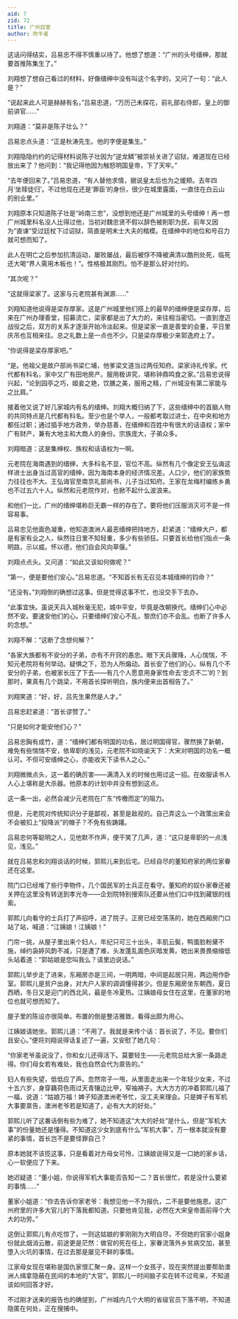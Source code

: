```yaml
---
aid: 7
zid: 72
title: 广州巨室
author: 吹牛者
---
```


这话问得结实，吕易忠不得不慎重以待了。他想了想道：“广州的头号缙绅，那就要首推陈集生了。”

刘翔想了想自己看过的材料，好像缙绅中没有叫这个名字的，又问了一句：“此人是？”

“说起来此人可是赫赫有名，”吕易忠道，“万历己未探花，前礼部右侍郎，皇上的御前讲官……”

刘翔道：“莫非是陈子壮么？”

吕易忠点头道：“正是秋涛先生。他的字便是集生。”

刘翔隐隐约约的记得材料说陈子壮因为“逆龙鳞”被崇祯关进了诏狱，难道现在已经放出来了？他问到：“我记得他因为触怒明国皇帝，下了天牢。”

“去年便回来了。”吕易忠道，“有人替他求情，据说皇太后也为之缓颊。去年四月‘坐赎徒归’。不过他现在还是‘罪臣’的身份，很少在城里露面，一直住在白云山的别业里。”

刘翔原本只知道陈子壮是“岭南三忠”，没想到他还是广州城里的头号缙绅！再一想广州城里科名没人比得过他，当初对魏忠贤不假以辞色被削职为民，前年又因为“直谏”受过廷杖下过诏狱，简直是明末士大夫的楷模。在缙绅中的地位和号召力就可想而知了。

此人在明亡之后参加抗清运动，屡败屡战，最后被俘不降被满清以酷刑处死，临死还大喝“界人需用木板也！”。性格极其刚烈。怕不是那么好对付的。

“其次呢？”

“这就得梁家了。这家与元老院甚有渊源……”

刘翔知道他说得是梁存厚家。这是广州城里他们搭上的最早的缙绅便是梁存厚，后来在广州办理善堂，招募流亡，梁家都是出了大力的，来往相当密切。一直到澄迈战役之后，双方的关系才逐渐开始冷淡起来。但是梁家一直是善堂的会董，平日里庆吊也互相来往。总之礼数上是一点也不少。只是梁存厚极少来郭逸府上了。

“你说得是梁存厚家吧。”

“是。他祖父是故户部尚书梁仁埔，他爹梁文道当过两任知府。梁家诗礼传家。代代都有科名，家中又广有田地房产。服用极讲究，堪称钟鼎鸣食之家。”吕易忠说得兴起，“论到园亭之巧，姬妾之艳，饮膳之美，服用之精，广州城没有第二家能与之比肩。”

接着他又说了好几家城内有名的缙绅。刘翔大概归纳了下，这些缙绅中的首脑人物的共同特点是几代都有科名。至少也是个举人，一般都考取过进士，在中央和地方都任过职；通过插手地方政务，举办慈善，在缙绅和百姓中有很大的话语权；家中广有财产，兼有大地主和大商人的身份。宗族庞大，子弟众多。

刘翔暗道：这是集绅权、族权和话语权为一啊。

元老院在海南遇到的缙绅，大多科名不显，官位不高。纵然有几个像定安王弘诲这样进士出身当过高官的缙绅，因为海南本身的经济情况差。人口少，他们的家族势力往往也不大。王弘诲官至南京礼部尚书，儿子当过知府。王家在龙梅村编练乡勇也不过五六十人。纵然和元老院作对，也掀不起什么波浪来。

和他们一比，广州的缙绅堪称巨无霸一样的存在了。要将他们压服消灭可不是一件容易事。

吕易忠见他面色凝重，他知道澳洲人最恶缙绅把持地方，赶紧道：“缙绅大户，都是有家有业之人，纵然往日里不知轻重，多少有些骄狂。只要首长给他们指点一条明路，示以威。怀以德，他们自会风向草偃。”

刘翔点点头。又问道：“如此又该如何做呢？”

“第一，便是要他们安心。”吕易忠道。“不知首长有无召见本城缙绅的钧命？”

“还没有。”刘翔倒的确想过这事。但是觉得这事不忙，也没交手下去办。

“此事宜快。虽说天兵入城秋毫无犯，城中平安，毕竟是改朝换代。缙绅们心中必然不安。要速安他们的心。只要缙绅们安心不乱，黎庶们亦不会乱。也断了许多人的念想。”

刘翔不解：“这断了念想何解？”

“各家大族都有不安分的子弟，亦有不开窍的愚忠。眼下天兵骤降，人心惴惴，不知元老院将有何举动。疑惧之下，恐为人所煽动。首长安了他们的心，纵有几个不安分的子弟，也被家长压了下去——有几个人愿意用身家性命去‘忠贞不二’的？到那时，果真有几个跳梁，不用首长探听明白，族内便来出首相告了。”

刘翔笑道：“好，好，吕先生果然是人才。”

吕易忠赶紧道：“首长谬赞了。”

“只是如何才能安他们心？”

吕易忠胸有成竹，道：“缙绅们都有明国的功名，居过明国得官，骤然换了新朝，难免有些惴惴不安，依卑职的浅见，元老院不如晓谕天下：大宋对明国的功名一概认可。不但可安缙绅之心，亦能收天下读书人之心。”

刘翔微微点头，这一着的确厉害——满清入关的时候也用过这一招。在收服读书人人心上堪称是大杀器。他原本的计划中并没有想到这点。

这一条一出，必然会减少元老院在广东“传檄而定”的阻力。

但是，元老院对传统知识分子是鄙视，甚至是敌视的。自己弄这么一个政策出来会不会被扣上“投降派”的帽子？不免有些踌躇。

吕易忠何等聪明之人，见他默不作声，便干笑了几声，道：“这只是卑职的一点浅见，浅见。”

就在吕易忠和刘翔谈话的时候，郭熙儿来到后宅。已经自尽的董知府家的两位家眷还在这里。

院门口已经堆了些行李物件，几个国民军的士兵正在看守。董知府的奴仆家眷还被关押在这里没有转送到孝光寺——企划院特别搜索队还要从他们口中找到藏银的线索。

郭熙儿向看守的士兵打了声招呼，进了院子。正房已经空荡荡的，她在西厢房门口站了站，喊道：“江姨娘！江姨娘！”

门帘一挑，从屋子里出来个妇人，年纪只可三十出头，丰肌云鬓，鸭蛋脸粉黛不施，绰约袅婷风韵不减，只是遭了难，头发蓬乱面色灰暗发黄。她出来畏畏缩缩低头站着道：“郭姑娘是您叫我么？请里边说话。”

郭熙儿举步走了进来，东厢房亦是三间，一明两暗，中间是起居只用，两边用作卧室。郭熙儿是贫户出身，对大户人家的调调懂得甚少。但是东厢房坐东朝西，夏日西晒，冬日又是迎门的西北风，最是冬冷夏热。江姨娘母女住在这里，在董家的地位也就可想而知了。

屋子里的陈设亦很简单。布置的倒是整洁雅致，看得出颇为用心。

江姨娘请她坐。郭熙儿道：“不用了。我就是来传个话：首长说了，不见。要你们且安心。”便将刘翔说得话复述了一遍，又安慰了她几句：

“你家老爷虽说没了，你和女儿还得活下。莫要轻生——元老院总给大家一条路走得。你们母女若有难处，我也自然会代为禀告的。”

妇人有些失望，低低应了声。忽然帘子一甩，从里面走出来一个年轻少女来，不过十五六岁，身穿藕荷色雨过天青镶边比甲，窄袖褙子。大大方方的冲着郭熙儿福了一福，说道：“姑娘万福！婢子知道澳洲老爷忙，没工夫来理会。只是婢子有军机大事要禀告，澳洲老爷若是知道了，必有大大的好处。”

郭熙儿听了这番话倒有些为难了，她不知道这“大大的好处”是什么，但是“军机大事”的份量她还是懂得。不知道这少女到底有什么“军机大事”，万一根本就没有要紧的事情，首长岂不是要怪罪自己？

原本她就不该揽这事，只是看着对方母女可怜，江姨娘说得又是一口她的家乡话，心一软便应了下来。

她迟疑道：“董小姐，你说得军机大事能否告知一二？首长很忙，若是没什么要紧的事情……”

董家小姐道：“你去告诉你家老爷：我想见他一不为报仇，二不是要他施恩。这广州府里的许多大官儿的下落我都知道。只要他肯见我，必然在大宋皇帝面前得个大大的功劳。”

这倒让郭熙儿有点吃惊了，一则这姑娘的爹刚刚为大明自尽，不但她的官家小姐身份就此烟消云散，前途更是茫然：做官的死在任上，家眷流落外乡贫病交加，甚至堕入火坑的事情，在过去那是屡见不鲜的事情。

江家母女现在堪称是国仇家恨汇聚一身。这样一个女孩子，现在突然提出要帮助澳洲人缉拿隐蔽在民间的本地的“大官”。郭熙儿一时间脑子实在转不过弯来，不知道该如何回答才好。

不过刚才送来的报告也的确提到，广州城内几个大明的省级官员下落不明，不知道隐匿在何处，正在搜捕中。
